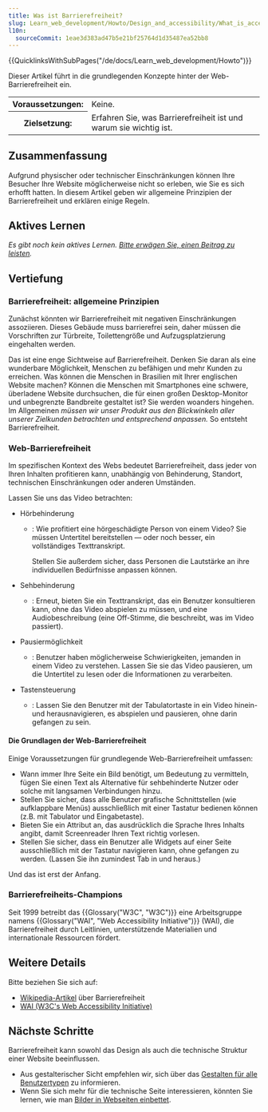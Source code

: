 ```yaml
---
title: Was ist Barrierefreiheit?
slug: Learn_web_development/Howto/Design_and_accessibility/What_is_accessibility
l10n:
  sourceCommit: 1eae3d383ad47b5e21bf25764d1d35487ea52bb8
---
```


{{QuicklinksWithSubPages("/de/docs/Learn_web_development/Howto")}}

Dieser Artikel führt in die grundlegenden Konzepte hinter der Web-Barrierefreiheit ein.

<table class="standard-table">
  <tbody>
    <tr>
      <th scope="row">Voraussetzungen:</th>
      <td>Keine.</td>
    </tr>
    <tr>
      <th scope="row">Zielsetzung:</th>
      <td>Erfahren Sie, was Barrierefreiheit ist und warum sie wichtig ist.</td>
    </tr>
  </tbody>
</table>

## Zusammenfassung

Aufgrund physischer oder technischer Einschränkungen können Ihre Besucher Ihre Website möglicherweise nicht so erleben, wie Sie es sich erhofft hatten. In diesem Artikel geben wir allgemeine Prinzipien der Barrierefreiheit und erklären einige Regeln.

## Aktives Lernen

_Es gibt noch kein aktives Lernen. [Bitte erwägen Sie, einen Beitrag zu leisten](/de/docs/MDN/Community/Contributing/Getting_started)._

## Vertiefung

### Barrierefreiheit: allgemeine Prinzipien

Zunächst könnten wir Barrierefreiheit mit negativen Einschränkungen assoziieren. Dieses Gebäude muss barrierefrei sein, daher müssen die Vorschriften zur Türbreite, Toilettengröße und Aufzugsplatzierung eingehalten werden.

Das ist eine enge Sichtweise auf Barrierefreiheit. Denken Sie daran als eine wunderbare Möglichkeit, Menschen zu befähigen und mehr Kunden zu erreichen. Was können die Menschen in Brasilien mit Ihrer englischen Website machen? Können die Menschen mit Smartphones eine schwere, überladene Website durchsuchen, die für einen großen Desktop-Monitor und unbegrenzte Bandbreite gestaltet ist? Sie werden woanders hingehen. Im Allgemeinen _müssen wir unser Produkt aus den Blickwinkeln aller unserer Zielkunden betrachten und entsprechend anpassen._ So entsteht Barrierefreiheit.

### Web-Barrierefreiheit

Im spezifischen Kontext des Webs bedeutet Barrierefreiheit, dass jeder von Ihren Inhalten profitieren kann, unabhängig von Behinderung, Standort, technischen Einschränkungen oder anderen Umständen.

Lassen Sie uns das Video betrachten:

- Hörbehinderung

  - : Wie profitiert eine hörgeschädigte Person von einem Video? Sie müssen Untertitel bereitstellen — oder noch besser, ein vollständiges Texttranskript.

    Stellen Sie außerdem sicher, dass Personen die Lautstärke an ihre individuellen Bedürfnisse anpassen können.

- Sehbehinderung
  - : Erneut, bieten Sie ein Texttranskript, das ein Benutzer konsultieren kann, ohne das Video abspielen zu müssen, und eine Audiobeschreibung (eine Off-Stimme, die beschreibt, was im Video passiert).
- Pausiermöglichkeit
  - : Benutzer haben möglicherweise Schwierigkeiten, jemanden in einem Video zu verstehen. Lassen Sie sie das Video pausieren, um die Untertitel zu lesen oder die Informationen zu verarbeiten.
- Tastensteuerung
  - : Lassen Sie den Benutzer mit der Tabulatortaste in ein Video hinein- und herausnavigieren, es abspielen und pausieren, ohne darin gefangen zu sein.

#### Die Grundlagen der Web-Barrierefreiheit

Einige Voraussetzungen für grundlegende Web-Barrierefreiheit umfassen:

- Wann immer Ihre Seite ein Bild benötigt, um Bedeutung zu vermitteln, fügen Sie einen Text als Alternative für sehbehinderte Nutzer oder solche mit langsamen Verbindungen hinzu.
- Stellen Sie sicher, dass alle Benutzer grafische Schnittstellen (wie aufklappbare Menüs) ausschließlich mit einer Tastatur bedienen können (z.B. mit Tabulator und Eingabetaste).
- Bieten Sie ein Attribut an, das ausdrücklich die Sprache Ihres Inhalts angibt, damit Screenreader Ihren Text richtig vorlesen.
- Stellen Sie sicher, dass ein Benutzer alle Widgets auf einer Seite ausschließlich mit der Tastatur navigieren kann, ohne gefangen zu werden. (Lassen Sie ihn zumindest Tab in und heraus.)

Und das ist erst der Anfang.

### Barrierefreiheits-Champions

Seit 1999 betreibt das {{Glossary("W3C", "W3C")}} eine Arbeitsgruppe namens {{Glossary("WAI", "Web Accessibility Initiative")}} (WAI), die Barrierefreiheit durch Leitlinien, unterstützende Materialien und internationale Ressourcen fördert.

## Weitere Details

Bitte beziehen Sie sich auf:

- [Wikipedia-Artikel](https://en.wikipedia.org/wiki/Accessibility) über Barrierefreiheit
- [WAI (W3C's Web Accessibility Initiative)](https://www.w3.org/WAI/)

## Nächste Schritte

Barrierefreiheit kann sowohl das Design als auch die technische Struktur einer Website beeinflussen.

- Aus gestalterischer Sicht empfehlen wir, sich über das [Gestalten für alle Benutzertypen](/de/docs/Learn_web_development/Howto/Design_and_accessibility/Design_for_all_types_of_users) zu informieren.
- Wenn Sie sich mehr für die technische Seite interessieren, könnten Sie lernen, wie man [Bilder in Webseiten einbettet](/de/docs/Learn_web_development/Core/Structuring_content/HTML_images).
